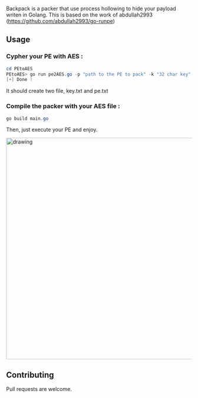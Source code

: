 Backpack is a packer that use process hollowing to hide your payload writen in Golang. This is based on the work of abdullah2993 (https://github.com/abdullah2993/go-runpe) 


## Usage
### Cypher your PE with AES :
```powershell
cd PEtoAES
PEtoAES> go run pe2AES.go -p "path to the PE to pack" -k "32 char key"
[+] Done !
```
It should create two file, key.txt and pe.txt
### Compile the packer with your AES file :
```powershell
go build main.go
```
Then, just execute your PE and enjoy.

<img src="Resources/example.png" alt="drawing" width="600"/>

## Contributing
Pull requests are welcome.
